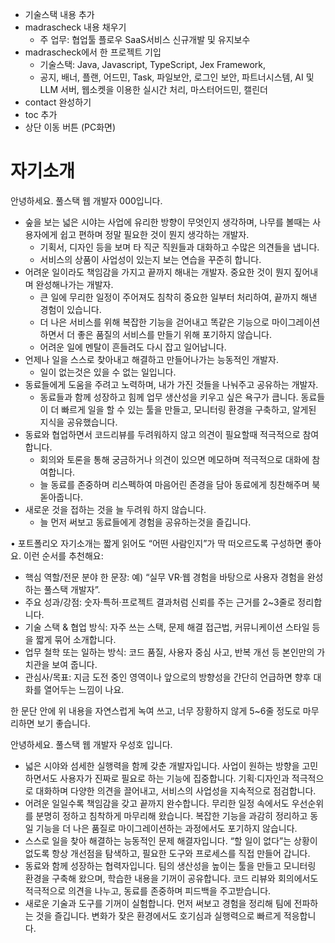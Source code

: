 - 기술스택 내용 추가
- madrascheck 내용 채우기
    - 주 업무: 협업툴 플로우 SaaS서비스 신규개발 및 유지보수
- madrascheck에서 한 프로젝트 기입
    - 기술스택: Java, Javascript, TypeScript, Jex Framework, 
    - 공지, 배너, 플랜, 어드민, Task, 파일보안, 로그인 보안, 파트너시스템, AI 및 LLM 서버, 웹소켓을 이용한 실시간 처리, 마스터어드민, 캘린더
- contact 완성하기
- toc 추가
- 상단 이동 버튼 (PC화면)

# 자기소개

안녕하세요. 풀스택 웹 개발자 000입니다.
- 숲을 보는 넓은 시야는 사업에 유리한 방향이 무엇인지 생각하며, 나무를 볼때는 사용자에게 쉽고 편하며 정말 필요한 것이 뭔지 생각하는 개발자. 
    - 기획서, 디자인 등을 보며 타 직군 직원들과 대화하고 수많은 의견들을 냅니다.
    - 서비스의 상품이 사업성이 있는지 보는 연습을 꾸준히 합니다.
- 어려운 일이라도 책임감을 가지고 끝까지 해내는 개발자. 중요한 것이 뭔지 짚어내며 완성해나가는 개발자.
    - 큰 일에 무리한 일정이 주어져도 침착히 중요한 일부터 처리하여, 끝까지 해낸 경험이 있습니다. 
    - 더 나은 서비스를 위해 복잡한 기능을 걷어내고 똑같은 기능으로 마이그레이션 하면서 더 좋은 품질의 서비스를 만들기 위해 포기하지 않습니다.
    - 어려운 일에 멘탈이 흔들려도 다시 잡고 일어납니다.
- 언제나 일을 스스로 찾아내고 해결하고 만들어나가는 능동적인 개발자.
    - 일이 없는것은 있을 수 없는 일입니다. 
- 동료들에게 도움을 주려고 노력하며, 내가 가진 것들을 나눠주고 공유하는 개발자.
    - 동료들과 함께 성장하고 힘께 업무 생산성을 키우고 싶은 욕구가 큽니다. 동료들이 더 빠르게 일을 할 수 있는 툴을 만들고, 모니터링 환경을 구축하고, 알게된 지식을 공유했습니다.
- 동료와 협업하면서 코드리뷰를 두려워하지 않고 의견이 필요할때 적극적으로 참여합니다.
    - 회의와 토론을 통해 궁금하거나 의견이 있으면 메모하며 적극적으로 대화에 참여합니다.
    - 늘 동료를 존중하며 리스펙하여 마음어린 존경을 담아 동료에게 칭찬해주며 북돋아줍니다.
- 새로운 것을 접하는 것을 늘 두려워 하지 않습니다.
    - 늘 먼저 써보고 동료들에게 경험을 공유하는것을 즐깁니다.


• 포트폴리오 자기소개는 짧게 읽어도 “어떤 사람인지”가 딱 떠오르도록 구성하면 좋아요. 이런 순서를 추천해요:

  - 핵심 역할/전문 분야 한 문장: 예) “실무 VR·웹 경험을 바탕으로 사용자 경험을 완성하는 풀스택 개발자”.
  - 주요 성과/강점: 숫자·특허·프로젝트 결과처럼 신뢰를 주는 근거를 2~3줄로 정리합니다.
  - 기술 스택 & 협업 방식: 자주 쓰는 스택, 문제 해결 접근법, 커뮤니케이션 스타일 등을 짧게 묶어 소개합니다.
  - 업무 철학 또는 일하는 방식: 코드 품질, 사용자 중심 사고, 반복 개선 등 본인만의 가치관을 보여 줍니다.
  - 관심사/목표: 지금 도전 중인 영역이나 앞으로의 방향성을 간단히 언급하면 향후 대화를 열어두는 느낌이 나요.

  한 문단 안에 위 내용을 자연스럽게 녹여 쓰고, 너무 장황하지 않게 5~6줄 정도로 마무리하면 보기 좋습니다.

안녕하세요. 풀스택 웹 개발자 우성호 입니다.

- 넓은 시야와 섬세한 실행력을 함께 갖춘 개발자입니다.
사업이 원하는 방향을 고민하면서도 사용자가 진짜로 필요로 하는 기능에 집중합니다. 기획·디자인과 적극적으로 대화하며 다양한 의견을 끌어내고, 서비스의 사업성을 지속적으로 점검합니다.
- 어려운 일일수록 책임감을 갖고 끝까지 완수합니다.
무리한 일정 속에서도 우선순위를 분명히 정하고 침착하게 마무리해 왔습니다. 복잡한 기능을 과감히 정리하고 동일 기능을 더 나은 품질로 마이그레이션하는 과정에서도 포기하지 않습니다.
- 스스로 일을 찾아 해결하는 능동적인 문제 해결자입니다.
“할 일이 없다”는 상황이 없도록 항상 개선점을 탐색하고, 필요한 도구와 프로세스를 직접 만들어 갑니다.
- 동료와 함께 성장하는 협력자입니다.
팀의 생산성을 높이는 툴을 만들고 모니터링 환경을 구축해 왔으며, 학습한 내용을 기꺼이 공유합니다. 코드 리뷰와 회의에서도 적극적으로 의견을 나누고, 동료를 존중하며 피드백을 주고받습니다.
- 새로운 기술과 도구를 기꺼이 실험합니다.
먼저 써보고 경험을 정리해 팀에 전파하는 것을 즐깁니다. 변화가 잦은 환경에서도 호기심과 실행력으로 빠르게 적응합니다.